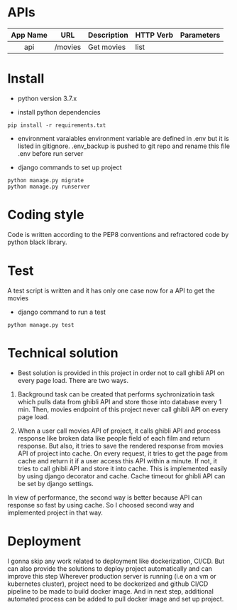 # APIs

|App Name|URL|Description|HTTP Verb|Parameters|
|:---:|:---:|---|---|---|
|api|/movies|Get movies|list||

# Install
- python version
3.7.x  


- install python dependencies
```
pip install -r requirements.txt
```

- environment varaiables
environment variable are defined in .env but it is listed in gitignore.
.env_backup is pushed to git repo and rename this file .env before run server 


- django commands to set up project
```
python manage.py migrate
python manage.py runserver
```


# Coding style
Code is written according to the PEP8 conventions and refractored code by python black library.

# Test
A test script is written and it has only one case now for a API to get the movies

- django command to run a test 
```
python manage.py test
```


# Technical solution
- Best solution is provided in this project in order not to call ghibli API on every page load.
 There are two ways.
 
 1. Background task can be created that performs sychronizatioin task which pulls data from ghibli API and store those into database every 1 min.
 Then, movies endpoint of this project never call ghibli API on every page load.
 
 2. When a user call movies API of project, it calls ghibli API and process response like broken data like people field of each film and return response. But also, it tries to save the rendered response from movies API of project into cache.
 On every request, it tries to get the page from cache and return it if a user access this API within a minute.
 If not, it tries to call ghibli API and store it into cache. This is implemented easily by using django decorator and cache.
 Cache timeout for ghibli API can be set by django settings.
 
 In view of performance, the second way is better because API can response so fast by using cache.
 So I choosed second way and implemented project in that way.
 
 # Deployment
 I gonna skip any work related to deployment like dockerization, CI/CD.
 But can also provide the solutions to deploy project automatically and can improve this step
 Wherever production server is running (i.e on a vm or kubernetes cluster), project need to be dockerized and github CI/CD pipeline to be made to build docker image.
 And in next step, additional automated process can be added to pull docker image and set up project. 
   
   
 